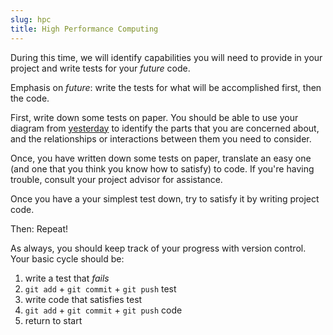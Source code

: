 ```yaml
---
slug: hpc
title: High Performance Computing
---
```

During this time, we will identify capabilities you will need to provide in your
project and write tests for your *future* code.

Emphasis on *future*: write the tests for what will be accomplished first, then
the code.

First, write down some tests on paper.  You should be able to use your diagram
from [yesterday](project/organizing-inner/) to identify the parts that you are
concerned about, and the relationships or interactions between them you need to
consider.

Once, you have written down some tests on paper, translate an easy one (and one
that you think you know how to satisfy) to code.  If you're having trouble,
consult your project advisor for assistance.

Once you have a your simplest test down, try to satisfy it by writing project
code.

Then: Repeat!

As always, you should keep track of your progress with version control.  Your basic cycle should be:

 1. write a test that *fails*
 2. `git add` + `git commit` + `git push` test
 3. write code that satisfies test
 4. `git add` + `git commit` + `git push` code
 5. return to start
